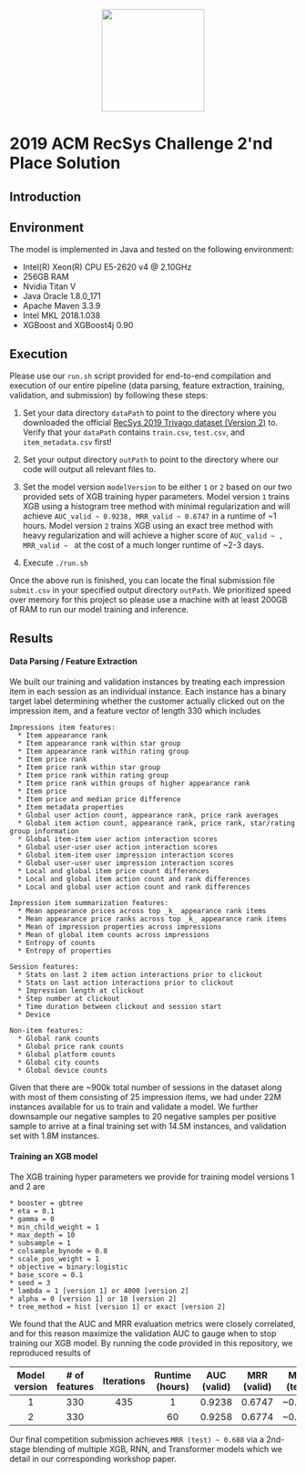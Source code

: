 <p align="center">
<a href="https://layer6.ai/"><img src="https://github.com/layer6ai-labs/DropoutNet/blob/master/logs/logobox.jpg" width="180"></a>
</p>

# 2019 ACM RecSys Challenge 2'nd Place Solution

## Introduction



## Environment

The model is implemented in Java and tested on the following environment:

* Intel(R) Xeon(R) CPU E5-2620 v4 @ 2.10GHz
* 256GB RAM
* Nvidia Titan V
* Java Oracle 1.8.0_171
* Apache Maven 3.3.9
* Intel MKL 2018.1.038
* XGBoost and XGBoost4j 0.90

## Execution

Please use our `run.sh` script provided for end-to-end compilation and execution of our entire pipeline (data parsing, feature extraction, training, validation, and submission) by following these steps:

1) Set your data directory `dataPath` to point to the directory where you downloaded the official [RecSys 2019 Trivago dataset (Version 2)](https://recsys.trivago.cloud/challenge/dataset/) to. Verify that your `dataPath` contains `train.csv`, `test.csv`, and `item_metadata.csv` first!

2) Set your output directory `outPath` to point to the directory where our code will output all relevant files to.

3) Set the model version `modelVersion` to be either `1` or `2` based on our two provided sets of XGB training hyper parameters. Model version `1` trains XGB using a histogram tree method with minimal regularization and will achieve `AUC_valid ~ 0.9238, MRR_valid ~ 0.6747` in a runtime of ~1 hours. Model version `2` trains XGB using an exact tree method with heavy regularization and will achieve a higher score of `AUC_valid ~ , MRR_valid ~ ` at the cost of a much longer runtime of ~2-3 days.

4) Execute `./run.sh`

Once the above run is finished, you can locate the final submission file `submit.csv` in your specified output directory `outPath`. We prioritized speed over memory for this project so please use a machine with at least 200GB of RAM to run our model training and inference.

## Results

#### Data Parsing / Feature Extraction

We built our training and validation instances by treating each impression item in each session as an individual instance.
Each instance has a binary target label determining whether the customer actually clicked out on the impression item, and a feature vector of length 330 which includes
```
Impressions item features:
  * Item appearance rank
  * Item appearance rank within star group
  * Item appearance rank within rating group
  * Item price rank
  * Item price rank within star group
  * Item price rank within rating group
  * Item price rank within groups of higher appearance rank
  * Item price
  * Item price and median price difference
  * Item metadata properties
  * Global user action count, appearance rank, price rank averages
  * Global item action count, appearance rank, price rank, star/rating group information
  * Global item-item user action interaction scores
  * Global user-user user action interaction scores
  * Global item-item user impression interaction scores
  * Global user-user user impression interaction scores
  * Local and global item price count differences
  * Local and global item action count and rank differences
  * Local and global user action count and rank differences
  
Impression item summarization features:
  * Mean appearance prices across top _k_ appearance rank items
  * Mean appearance price ranks across top _k_ appearance rank items
  * Mean of impression properties across impressions
  * Mean of global item counts across impressions
  * Entropy of counts
  * Entropy of properties
  
Session features: 
  * Stats on last 2 item action interactions prior to clickout
  * Stats on last action interactions prior to clickout
  * Impression length at clickout
  * Step number at clickout
  * Time duration between clickout and session start
  * Device
  
Non-item features:
  * Global rank counts
  * Global price rank counts
  * Global platform counts
  * Global city counts
  * Global device counts
```

Given that there are ~900k total number of sessions in the dataset along with most of them consisting of 25 impression items, we had under 22M instances available for us to train and validate a model.
We further downsample our negative samples to 20 negative samples per positive sample to arrive at a final training set with 14.5M instances, and validation set with 1.8M instances.

#### Training an XGB model

The XGB training hyper parameters we provide for training model versions 1 and 2 are
```
* booster = gbtree
* eta = 0.1
* gamma = 0
* min_child_weight = 1
* max_depth = 10
* subsample = 1
* colsample_bynode = 0.8
* scale_pos_weight = 1
* objective = binary:logistic
* base_score = 0.1
* seed = 3
* lambda = 1 [version 1] or 4000 [version 2]
* alpha = 0 [version 1] or 10 [version 2]
* tree_method = hist [version 1] or exact [version 2]
```

We found that the AUC and MRR evaluation metrics were closely correlated, and for this reason maximize the validation AUC to gauge when to stop training our XGB model. By running the code provided in this repository, we reproduced results of

| Model version | # of features | Iterations | Runtime (hours) | AUC (valid) | MRR (valid) | MRR (test) |
|:---:|:---:|:---:|:---:|:---:|:---:|:---:|
| 1 | 330 | 435 | 1 | 0.9238 | 0.6747 | ~0.683 |
| 2 | 330 |   | 60 | 0.9258 | 0.6774 | ~0.685 |


Our final competition submission achieves `MRR (test) ~ 0.688` via a 2nd-stage blending of multiple XGB, RNN, and Transformer models which we detail in our corresponding workshop paper.